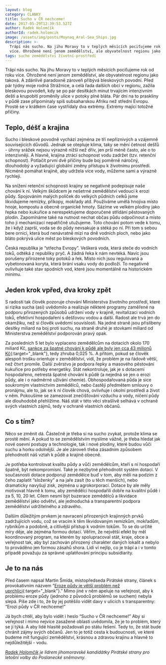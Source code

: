 ```yaml
---
layout: blog
category: CLANKY
title: Sucho v ČR nechceme!
date: 2017-05-29T12:39:53.527Z
author: Radek Holomčík
authorId: radek.holomcik
image: /assets/img/posts/Moynaq_Aral-Sea_Ships.jpg
description: >-
  Trápí nás sucho. Na jihu Moravy to v teplých měsících pociťujeme rok od roku
  více. Ohrožené není jenom zemědělství, ale obyvatelnost regionu jako taková.
tags: sucho zemědělství životní-prostředí
---
```

Trápí nás sucho. Na jihu Moravy to v teplých měsících pociťujeme rok od roku více. Ohrožené není jenom zemědělství, ale obyvatelnost regionu jako taková. A zdánlivě paradoxně zároveň přibývá bleskových povodní. Před pár týdny moje rodná Strážnice, a celá řada dalších obcí v regionu, zažila bleskovou povodeň, kdy se po pár desítkách minut trvajícím intenzivním dešti a krupobití proměnily ulice v potoky plné bláta. Pár dní na to praskliny v půdě zase připomínaly spíš subsaharskou Afriku než střední Evropu. Prostě se v krátkém čase vystřídaly dva extrémy. Extrémy mající totožné příčiny.

## Teplo, déšť a krajina

Sucho i bleskové povodně vychází zejména ze tří nepříznivých a vzájemně souvisejících důvodů. Jednak se otepluje klima, taky se mění četnost dešťů - úhrny srážek nejsou výrazně nižší než dřív, jen prší méně často, ale o to intenzivněji. A hlavně, krajina ztrácí schopnost vodu zadržet (tzv. retenční schopnost). Potlačit první dvě příčiny bude boj poměrně náročný, dlouhodobý a vyžadující globální změny přístupu k životnímu prostředí. Nicméně pomáhat krajině, aby udržela více vody, můžeme sami a výrazně rychleji.

Na snížení retenční schopnosti krajiny se negativně podepisuje naše chování k ní. Velkým škůdcem je nešetrné zemědělství vedoucí k erozi půdy. Spojováním malých políček do velkých půdních celků jsme likvidujeme remízky, příkopy, mokřady atd. Používáme umělá hnojiva místo hnoje, kompostu a obecně organické hmoty. Sázíme ve velkém plodiny jako řepka nebo kukuřice a nerespektujeme doporučené střídání pěstovaných plodin. Zapomínáme také na nutnost nechat občas půdu odpočinout a místo toho ji mechanizací nepatřičně utužujeme. Toto chování potom vede k tomu, že i když zaprší, voda se do půdy nevsakuje a stéká po ní. Při tom s sebou bere ornici, která bud nenávratně mizí na dně vodních ploch, nebo jako bláto pokrývá ulice měst po bleskových povodních.

Česká republika je “střecha Evropy”. Veškerá voda, která steče do vodních toků, odtéká z republiky pryč. A žádná řeka k nám nevtéká. Navíc jsou porušeny přirozené toky potoků a řek. Místo nich jsou regulovaná a vybetonovaná koryta, která brání vsaku vody do podloží. To negativně ovlivňuje také stav spodních vod, které jsou momentálně na historickém minimu.

## Jeden krok vpřed, dva kroky zpět

S radostí tak člověk pozoruje chování Ministerstva životního prostředí, které si rizika sucha (asi) uvědomilo a realizuje některé programy zaměřené na podporu přirozených způsobů udržení vody v krajině, revitalizaci vodních toků, efektivní hospodaření s dešťovou vodou a další. Radost ale trvá jen do okamžiku, než si člověk uvědomí souvislosti. Na jedné straně jsou přislíbeny desítky miliard na boj proti suchu, na straně druhé je stovkami miliard od Ministerstva zemědělství podporován pravý opak.

Za posledních 5 let bylo vyplaceno zemědělcům na dotacích okolo 170 miliard Kč, [sankce za špatné chování k půdě ale byly jen cca 43 milionů Kč](http://www.ochrana-pudy.cz/hrozby-pro-pudu/jak-cesky-stat-tresta-ty-co-poskozuji-zemedelskou-pudu/2017/03/27/){:target="_blank"}, tedy zhruba 0,025 %. A přitom, pokud se člověk alespoň trošku orientuje v zemědělství, vidí, že problém je na řádově větší, než čtvrt promile. Další zvěrstvo je podpora řepky a masového pěstování kukuřice pro potřeby energetiky. Stát nekontroluje, jak je s dotacemi hospodařeno, netrestá špatné chování k půdě (a nejedná se jen o erozi půdy, ale i o nadměrné užívání chemie). Obhospodařovaná půda je sice soukromým vlastnictvím zemědělců, nebo častěji předmětem smlouvy o pronájmu, ale to, jak se k ní člověk chová, ovlivňuje i okolní prostředí a život v něm. Pokoušíme se zamezovat znečišťování vzduchu a vody, ničení půdy ale dlouhodobě přehlížíme. Náš stát v této věci strašlivě selhává v ochraně svých vlastních zájmů, tedy v ochraně vlastních občanů.

## Co s tím?

Něco se změnit dá. Částečně je třeba si na sucho zvykat, protože klima se prostě mění. A pokud to se zemědělstvím myslíme vážně, je třeba hledat jak nové osevní postupy a technologie, tak i nové plodiny, které budou vůči suchu a horku odolnější. Je ale zároveň třeba zásadním způsobem přehodnotit náš vztah k půdě a krajině obecně.

Je potřeba kontrolovat kvalitu půdy a vůči zemědělcům, kteří s ní hospodaří špatně, být nekompromisní. Také je nezbytné přehodnotit systém dotací. V současnosti dotace podporují zemědělce buď v tom, aby měli na podzim z čeho zaplatit “složenky” a na jaře zasít (to u těch menších), nebo dramaticky navyšují zisk, zejména u agrokorporací. Dotace by ale měly motivovat hlavně k tomu, aby zemědělci hospodařili dobře na kvalitní půdě i za 5, 10, 20 let. Cílem nesmí být buzerace zemědělců a likvidace zemědělství jako odvětví, ale jednoduchá a transparentní podpora zemědělství udržitelného a zdravého.

Dalším důležitým prvkem je navracení přirozených krajinných prvků zadržujících vodu, což se vracím k těm likvidovaným remízkům, mokřadům, rybníkům a podobně, a citlivější přístup k vodním tokům. To se do určité míry děje, ale zejména formou dotací. Věřím, že největší efekt by měl koordinovaný program, na kterém by spolupracoval stát, kraje, obce a veřejnost tak, aby byl zachován přirozený charakter daných lokalit a nebylo to prováděno jen formou zásahů shora. Lidi ví nejlíp, co je trápí a i v tomto případě považuju za správné uplatňování principu subsidiarity.

## Je to na nás

Před časem napsal Martin Šmída, místopředseda Pirátské strany, článek s provokativním názvem “[Eroze půdy je větší problém než uprchlíci](http://www.piratskelisty.cz/clanek-1434-martin-smida-eroze-pudy-je-vetsi-problem-nez-uprchlici){:target="_blank"}.” Mimo jiné v něm apeluje na veřejnost, aby k problému eroze půdy (jednoho z původců problémů se suchem) nebyla slepá. Píše zde i to, že by jej potěšilo vidět davy v ulicích s transparentny: “Erozi půdy v ČR nechceme!”

Já bych chtěl, aby bylo vidět i heslo “Sucho v ČR nechceme!” Aby si veřejnost i mimo nejvíce zasažené oblasti uvědomila, že je to problém, který se jí týká. A aby lidé hlasitě požadovali po státu řešení. Tedy to, že stát bude chránit zájmy svých občanů. Jen to je totiž cesta k budoucnosti, ve které budeme mít fungující zemědělství, krásnou a zdravou krajinu a hlavně to nejdůležitější - vodu.

*[Radek Holomčík](/lide/radek-holomcik/) je lídrem jihomoravské kandidátky Pirátské strany pro letošní volby do Poslanecké sněmovny.*
